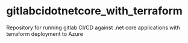 # gitlabcidotnetcore_with_terraform
Repository for running gitlab CI/CD against .net core applications with terraform deployment to Azure
